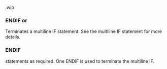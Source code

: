 .wip


### ENDIF or

Terminates a multiline IF statement. See the multiline IF statement for more details.

### ENDIF

statements as required. One ENDIF is used to terminate the multiline IF.